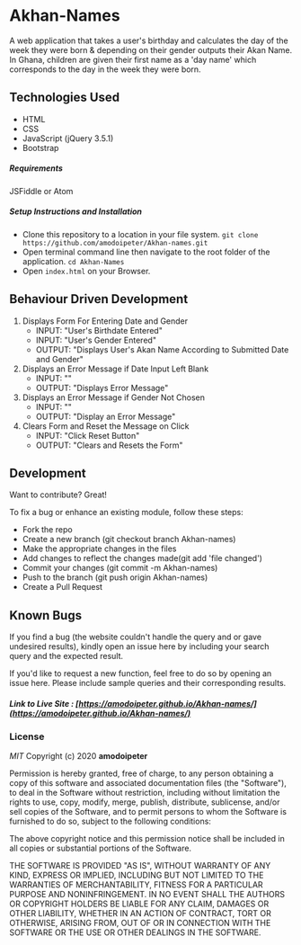 # Akhan-Names

A web application that takes a user's birthday and calculates the day of the week they were born & depending on their gender outputs their Akan Name. In Ghana, children are given their first name as a 'day name' which corresponds to the day in the week they were born.

## Technologies Used

- HTML
- CSS
- JavaScript (jQuery 3.5.1)
- Bootstrap

##### Requirements

JSFiddle or Atom

##### Setup Instructions and Installation

- Clone this repository to a location in your file system. `git clone https://github.com/amodoipeter/Akhan-names.git`
- Open terminal command line then navigate to the root folder of the application. `cd Akhan-Names`
- Open `index.html` on your Browser.


## Behaviour Driven Development

1. Displays Form For Entering Date and Gender
   - INPUT: "User's Birthdate Entered"
   - INPUT: "User's Gender Entered"
   - OUTPUT: "Displays User's Akan Name According to Submitted Date and Gender"
2. Displays an Error Message if Date Input Left Blank
   - INPUT: ""
   - OUTPUT: "Displays Error Message"
3. Displays an Error Message if Gender Not Chosen
   - INPUT: ""
   - OUTPUT: "Display an Error Message"
4. Clears Form and Reset the Message on Click
   - INPUT: "Click Reset Button"
   - OUTPUT: "Clears and Resets the Form"

## Development

Want to contribute? Great!

To fix a bug or enhance an existing module, follow these steps:
- Fork the repo
- Create a new branch (git checkout branch Akhan-names)
- Make the appropriate changes in the files
- Add changes to reflect the changes made(git add 'file changed')
- Commit your changes (git commit -m Akhan-names)
- Push to the branch (git push origin Akhan-names)
- Create a Pull Request


## Known Bugs

If you find a bug (the website couldn't handle the query and or gave undesired results), kindly open an issue here by including your search query and the expected result.

If you'd like to request a new function, feel free to do so by opening an issue here. Please include sample queries and their corresponding results.


##### Link to Live Site : [https://amodoipeter.github.io/Akhan-names/](https://amodoipeter.github.io/Akhan-names/)

### License

*MIT*
Copyright (c) 2020 **amodoipeter**

Permission is hereby granted, free of charge, to any person obtaining a copy of this software and associated documentation files (the "Software"), to deal in the Software without restriction, including without limitation the rights to use, copy, modify, merge, publish, distribute, sublicense, and/or sell copies of the Software, and to permit persons to whom the Software is furnished to do so, subject to the following conditions:

The above copyright notice and this permission notice shall be included in all copies or substantial portions of the Software.

THE SOFTWARE IS PROVIDED "AS IS", WITHOUT WARRANTY OF ANY KIND, EXPRESS OR IMPLIED, INCLUDING BUT NOT LIMITED TO THE WARRANTIES OF MERCHANTABILITY, FITNESS FOR A PARTICULAR PURPOSE AND NONINFRINGEMENT. IN NO EVENT SHALL THE AUTHORS OR COPYRIGHT HOLDERS BE LIABLE FOR ANY CLAIM, DAMAGES OR OTHER LIABILITY, WHETHER IN AN ACTION OF CONTRACT, TORT OR OTHERWISE, ARISING FROM, OUT OF OR IN CONNECTION WITH THE SOFTWARE OR THE USE OR OTHER DEALINGS IN THE SOFTWARE.

